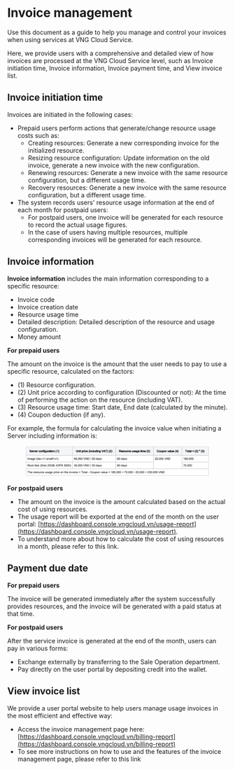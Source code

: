 # Invoice management

Use this document as a guide to help you manage and control your invoices when using services at VNG Cloud Service.&#x20;

Here, we provide users with a comprehensive and detailed view of how invoices are processed at the VNG Cloud Service level, such as Invoice initiation time, Invoice information, Invoice payment time, and View invoice list.

## Invoice initiation time

Invoices are initiated in the following cases:&#x20;

* Prepaid users perform actions that generate/change resource usage costs such as:&#x20;
  * Creating resources: Generate a new corresponding invoice for the initialized resource.
  * Resizing resource configuration: Update information on the old invoice, generate a new invoice with the new configuration.
  * Renewing resources: Generate a new invoice with the same resource configuration, but a different usage time.
  * Recovery resources: Generate a new invoice with the same resource configuration, but a different usage time.
* The system records users' resource usage information at the end of each month for postpaid users:
  * For postpaid users, one invoice will be generated for each resource to record the actual usage figures.
  * In the case of users having multiple resources, multiple corresponding invoices will be generated for each resource.

## Invoice information

**Invoice information** includes the main information corresponding to a specific resource:&#x20;

* Invoice code&#x20;
* Invoice creation date&#x20;
* Resource usage time&#x20;
* Detailed description: Detailed description of the resource and usage configuration.
* Money amount&#x20;

**For prepaid users**

The amount on the invoice is the amount that the user needs to pay to use a specific resource, calculated on the factors:&#x20;

* (1) Resource configuration.
* (2) Unit price according to configuration (Discounted or not): At the time of performing the action on the resource (including VAT).
* (3) Resource usage time: Start date, End date (calculated by the minute).
* (4) Coupon deduction (if any).

For example, the formula for calculating the invoice value when initiating a Server including information is:

<figure><img src="../../.gitbook/assets/image (2) (1) (1) (1) (1) (1) (1) (1) (1) (1) (1) (1) (1) (1) (1) (1) (1) (1) (1) (1) (1) (1) (1) (1) (1) (1) (1).png" alt=""><figcaption></figcaption></figure>

**For postpaid users**&#x20;

* The amount on the invoice is the amount calculated based on the actual cost of using resources.
* The usage report will be exported at the end of the month on the user portal: [https://dashboard.console.vngcloud.vn/usage-report](https://dashboard.console.vngcloud.vn/usage-report).
* To understand more about how to calculate the cost of using resources in a month, please refer to this link.

## Payment due date&#x20;

**For prepaid users**

The invoice will be generated immediately after the system successfully provides resources, and the invoice will be generated with a paid status at that time.&#x20;

**For postpaid users**

After the service invoice is generated at the end of the month, users can pay in various forms:

* Exchange externally by transferring to the Sale Operation department.
* Pay directly on the user portal by depositing credit into the wallet.

## View invoice list&#x20;

We provide a user portal website to help users manage usage invoices in the most efficient and effective way:&#x20;

* Access the invoice management page here: [https://dashboard.console.vngcloud.vn/billing-report](https://dashboard.console.vngcloud.vn/billing-report)
* To see more instructions on how to use and the features of the invoice management page, please refer to this link
